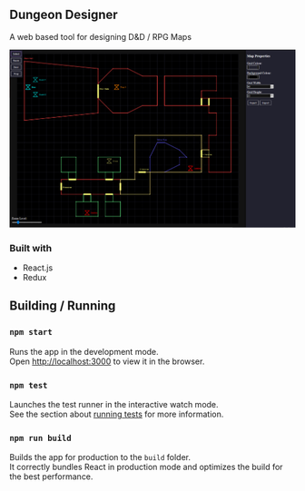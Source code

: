 ## Dungeon Designer

A web based tool for designing D&D / RPG Maps

![Sparkled](https://github.com/Istinra/dungeon-designer/blob/master/ss.png "Dungeon Designer")

### Built with
* React.js
* Redux

## Building / Running

### `npm start`

Runs the app in the development mode.<br>
Open [http://localhost:3000](http://localhost:3000) to view it in the browser.

### `npm test`

Launches the test runner in the interactive watch mode.<br>
See the section about [running tests](https://facebook.github.io/create-react-app/docs/running-tests) for more information.

### `npm run build`

Builds the app for production to the `build` folder.<br>
It correctly bundles React in production mode and optimizes the build for the best performance.